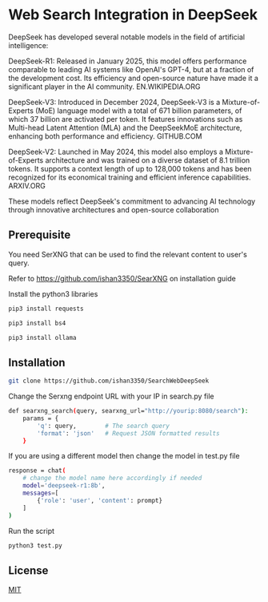 # Web Search Integration in DeepSeek


DeepSeek has developed several notable models in the field of artificial intelligence:

DeepSeek-R1: Released in January 2025, this model offers performance comparable to leading AI systems like OpenAI's GPT-4, but at a fraction of the development cost. Its efficiency and open-source nature have made it a significant player in the AI community. 
EN.WIKIPEDIA.ORG

DeepSeek-V3: Introduced in December 2024, DeepSeek-V3 is a Mixture-of-Experts (MoE) language model with a total of 671 billion parameters, of which 37 billion are activated per token. It features innovations such as Multi-head Latent Attention (MLA) and the DeepSeekMoE architecture, enhancing both performance and efficiency. 
GITHUB.COM

DeepSeek-V2: Launched in May 2024, this model also employs a Mixture-of-Experts architecture and was trained on a diverse dataset of 8.1 trillion tokens. It supports a context length of up to 128,000 tokens and has been recognized for its economical training and efficient inference capabilities. 
ARXIV.ORG

These models reflect DeepSeek's commitment to advancing AI technology through innovative architectures and open-source collaboration


## Prerequisite 

You need SerXNG that can be used to find the relevant content to user's query.

Refer to https://github.com/ishan3350/SearXNG on installation guide

Install the python3 libraries

```bash
pip3 install requests
```
```bash
pip3 install bs4
```
```bash
pip3 install ollama
```

## Installation


```bash
git clone https://github.com/ishan3350/SearchWebDeepSeek
```

Change the Serxng endpoint URL with your IP in search.py file

```bash
def searxng_search(query, searxng_url="http://yourip:8080/search"):
    params = {
        'q': query,        # The search query
        'format': 'json'   # Request JSON formatted results
    }
```
If you are using a different model then change the model in test.py file
```bash
response = chat(
    # change the model name here accordingly if needed
    model='deepseek-r1:8b',
    messages=[
        {'role': 'user', 'content': prompt}
    ]
)
```

Run the script
```bash
python3 test.py
```


## License

[MIT](https://choosealicense.com/licenses/mit/)